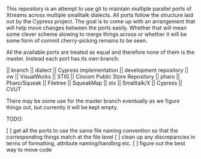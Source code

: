 This repository is an attempt to use git to maintain multiple parallel ports of Xtreams across multiple smalltalk dialects. All ports follow the structure laid out by the Cypress project. The goal is to come up with an arrangement that will help move changes between the ports easily. Whether that will mean some clever scheme alowing to merge things across or whether it will be some form of commit cherry-picking remains to be seen.

All the available ports are treated as equal and therefore none of them is the master. Instead each port has its own branch:

|| branch || dialect || Cypress implementation || development repository
|| vw || VisualWorks || STIG || Cincom Public Store Repository
|| pharo ||  Pharo/Squeak || Filetree || SqueakMap
|| stx || Smalltalk/X || Cypress || CVUT 

There may be some use for the master branch eventually as we figure things out, but currently it will be kept empty.

TODO:

[ ] get all the ports to use the same file naming convention so that the corresponding things match at the file level
[ ] clean up any discrepancies in terms of formatting, attribute naming/handling etc.
[ ] figure out the best way to move code